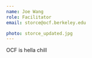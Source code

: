 ```yaml
---
name: Joe Wang
role: Facilitator
email: storce@ocf.berkeley.edu

photo: storce_updated.jpg
---
```


OCF is hella chill
